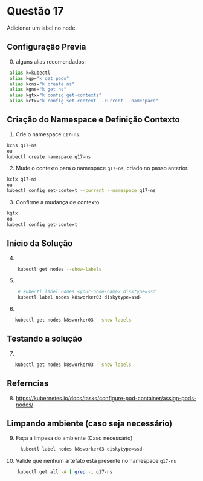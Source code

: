 # Questão 17

Adicionar um label no node.

## Configuração Previa
0. alguns alias recomendados:
```bash
 alias k=kubectl
 alias kgp="k get pods"
 alias kcns="k create ns"
 alias kgns="k get ns"
 alias kgtx="k config get-contexts"
 alias kctx="k config set-context --current --namespace"
```

## Criação do Namespace e Definição Contexto 
1. Crie o namespace `q17-ns`.
```bash
kcns q17-ns
ou
kubectl create namespace q17-ns
```
2. Mude o contexto para o namespace `q17-ns`, criado no passo anterior.
```bash
kctx q17-ns
ou
kubectl config set-context --current --namespace q17-ns
```
3. Confirme a mudança de contexto
```bash
kgtx
ou
kubectl config get-context
```

## Início da Solução
4. 
```bash
    kubectl get nodes --show-labels
```
5. 
```bash
    # kubectl label nodes <your-node-name> disktype=ssd
    kubectl label nodes k8sworker03 diskytype=ssd-
```
6. 
```bash
   kubectl get nodes k8sworker03 --show-labels
```

## Testando a solução
7. 
```bash
   kubectl get nodes k8sworker03 --show-labels
```
## Referncias
8. https://kubernetes.io/docs/tasks/configure-pod-container/assign-pods-nodes/

## Limpando ambiente (caso seja necessário)
9. Faça a limpesa do ambiente (Caso necessário)
```bash
     kubectl label nodes k8sworker03 diskytype=ssd-
```
10. Valide que nenhum artefato está presente no namespace `q17-ns`
```bash
    kubectl get all -A | grep -i q17-ns
```
